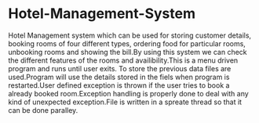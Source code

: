 # Hotel-Management-System
Hotel Management system which can be used for storing customer details, booking rooms of four different types, ordering food for particular rooms, unbooking rooms and showing the bill.By using this system we can check the different features of the rooms and availibility.This is a menu driven program and runs until user exits. To store the previous data files are used.Program will use the details stored in the fiels when program is restarted.User defined exception is thrown if the user tries to book a already booked room.Exception handling is properly done to deal with any kind of unexpected exception.File is written in a spreate thread so that it can be done paralley.
